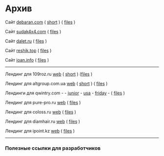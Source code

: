 # Архив


Сайт [debaran.com](https://sv-m.github.io/archive/debaran.com/) 
( [short](https://tinyurl.com/9xbpn83c) ) 
( [files](/archive/debaran.com) )

Сайт [sudak4x4.com](https://sv-m.github.io/archive/sudak4x4.com/) 
( [files](/archive/sudak4x4.com) )

Сайт [dalet.ru](https://sv-m.github.io/archive/dalet.ru/)
( [files](/archive/dalet.ru) )

Сайт [reshik.top](https://sv-m.github.io/archive/reshik.top/)
( [files](/archive/reshik.top) )

Сайт [ioan.info](https://sv-m.github.io/archive/ioan.info/)
( [files](/archive/ioan.info) )


----

Лендинг для 109roz.ru [web](https://sv-m.github.io/archive/109roz.ru/) 
( [short](https://tinyurl.com/yc7cr62r) ) 
([files](/archive/109roz.ru) )

Лендинг для altgroup.com.ua [web](https://sv-m.github.io/archive/altgroup.com.ua/) 
( [short](https://tinyurl.com/auh87nzj) ) 
( [files](/archive/altgroup.com.ua) )

Лендинги для qwintry.com - - 
[junior](https://sv-m.github.io/archive/qwintry.com/001/) -
[usa](https://sv-m.github.io/archive/qwintry.com/002/)  -
[friday](https://sv-m.github.io/archive/qwintry.com/003/) - ( [files](archive/qwintry.com) )

Лендинг для pure-pro.ru [web](https://sv-m.github.io/archive/pure-pro.ru/)
( [files](/archive/pure-pro.ru) )

Лендинг для coloss.ru [web](https://sv-m.github.io/archive/coloss.ru/)
( [files](/archive/coloss.ru) )

Лендинг для diamhair.ru [web](https://sv-m.github.io/archive/diamhair.ru/)
( [files](/archive/diamhair.ru) )

Лендинг для ipoint.kz [web](https://sv-m.github.io/archive/ipoint.kz/)
( [files](/archive/ipoint.kz) )

----

### Полезные ссылки для разработчиков


